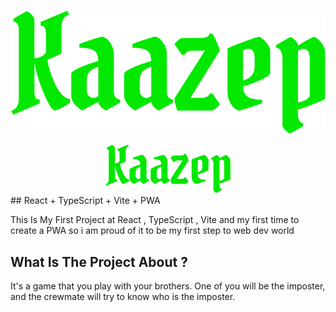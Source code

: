 
![Logo](public/icons/Kaazep.svg)
<div align="center">
  <img src="public/icons/Kaazep.svg" alt="Logo" width="200"/>
</div>
## React + TypeScript + Vite + PWA

This Is My First Project at React , TypeScript , Vite and my first time to create a PWA 
so i am proud of it to be my first step to web dev world

## What Is The Project About ?
It's a game that you play with your brothers. One of you will be the imposter, and the crewmate will try to know who is the imposter.
